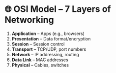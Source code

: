 # 🌐 OSI Model – 7 Layers of Networking

1. **Application** – Apps (e.g., browsers)
2. **Presentation** – Data format/encryption
3. **Session** – Session control
4. **Transport** – TCP/UDP, port numbers
5. **Network** – IP addressing, routing
6. **Data Link** – MAC addresses
7. **Physical** – Cables, switches
